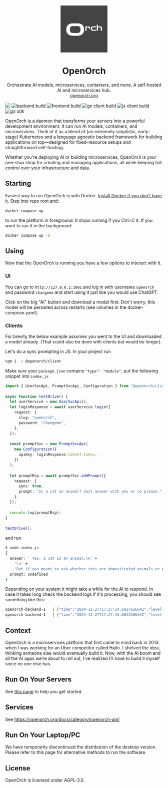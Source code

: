 <p align="center">
  <img width="150px" src="./docs-source/Orch_444.svg?v=3" />
  <div align="center">
    <span>
      <h1>OpenOrch</h1>
    </span>
    <div>Orchestrate AI models, microservices, containers, and more. A self-hosted AI and microservices hub.</div>
    <div>
      <a href="https://openorch.org">openorch.org</a>
    </div>
  </div>
</p>

[![](https://dcbadge.limes.pink/api/server/https://discord.gg/eRXyzeXEvM)](https://discord.gg/eRXyzeXEvM)
![backend build](https://github.com/openorch/openorch/actions/workflows/backend-build-github.yaml/badge.svg)
![frontend build](https://github.com/openorch/openorch/actions/workflows/frontend-container-build-github.yaml/badge.svg)
![go client build](https://github.com/openorch/openorch/actions/workflows/go-client-build.yaml/badge.svg)
![js client build](https://github.com/openorch/openorch/actions/workflows/js-client-build.yaml/badge.svg)
![go sdk](https://github.com/openorch/openorch/actions/workflows/go-sdk-build.yaml/badge.svg)

OpenOrch is a daemon that transforms your servers into a powerful development environment. It can run AI models, containers, and microservices.
Think of it as a blend of (an extremely simplistic, early-stage) Kubernetes and a language agnostic backend framework for building applications on top—designed for fixed-resource setups and straightforward self-hosting.

Whether you're deploying AI or building microservices, OpenOrch is your one-stop shop for creating and managing applications, all while keeping full control over your infrastructure and data.

## Starting

Easiest way to run OpenOrch is with Docker. [Install Docker if you don't have it](https://docs.docker.com/engine/install/).
Step into repo root and:

```sh
docker compose up
```

to run the platform in foreground. It stops running if you Ctrl+C it. If you want to run it in the background:

```sh
docker compose up -d
```

## Using

Now that the OpenOrch is running you have a few options to interact with it.

### UI

You can go to `http://127.0.0.1:3901` and log in with username `openorch` and password `changeme` and start using it just like you would use ChatGPT.

Click on the big "AI" button and download a model first. Don't worry, this model will be persisted across restarts (see volumes in the docker-compose.yaml).

### Clients

For brevity the below example assumes you went to the UI and downloaded a model already. (That could also be done with clients but would be longer).

Let's do a sync prompting in JS. In your project run

```sh
npm i -s @openorch/client
```

Make sure your `package.json` contains `"type": "module"`, put the following snippet into `index.js`

```ts
import { UserSvcApi, PromptSvcApi, Configuration } from "@openorch/client";

async function testDrive() {
  let userService = new UserSvcApi();
  let loginResponse = await userService.login({
    request: {
      slug: "openorch",
      password: "changeme",
    },
  });

  const promptSvc = new PromptSvcApi(
    new Configuration({
      apiKey: loginResponse.token?.token,
    })
  );

  let promptRsp = await promptSvc.addPrompt({
    request: {
      sync: true,
      prompt: "Is a cat an animal? Just answer with yes or no please.",
    },
  });

  console.log(promptRsp);
}

testDrive();
```

and run

```sh
$ node index.js
{
  answer: ' Yes, a cat is an animal.\n' +
    '\n' +
    'But if you meant to ask whether cats are domesticated animals or pets, then the answer is also yes. Cats belong to the Felidae family and are common household pets around the world. They are often kept for companionship and to control rodent populations.',
  prompt: undefined
}
```

Depending on your system it might take a while for the AI to respond.
In case it takes long check the backend logs if it's processing, you should see something like this:

```sh
openorch-backend-1   | {"time":"2024-11-27T17:27:14.602762664Z","level":"DEBUG","msg":"LLM is streaming","promptId":"prom_e3SA9bJV5u","responsesPerSecond":1,"totalResponses":1}
openorch-backend-1   | {"time":"2024-11-27T17:27:15.602328634Z","level":"DEBUG","msg":"LLM is streaming","promptId":"prom_e3SA9bJV5u","responsesPerSecond":4,"totalResponses":9}
```

## Context

OpenOrch is a microservices platform that first came to mind back in 2013 when I was working for an Uber competitor called Hailo. I shelved the idea, thinking someone else would eventually build it. Now, with the AI boom and all the AI apps we’re about to roll out, I’ve realized I’ll have to build it myself since no one else has.

## Run On Your Servers

See [this page](https://openorch.org/docs/category/running-the-daemon) to help you get started.

## Services

See https://openorch.org/docs/category/openorch-api/

## Run On Your Laptop/PC

We have temporarily discontinued the distribution of the desktop version. Please refer to this page for alternative methods to run the software.

## License

OpenOrch is licensed under AGPL-3.0.
